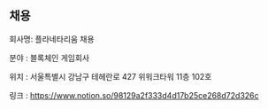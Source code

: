 


## 채용

회사명: 플라네타리움 채용

분야 : 블록체인 게임회사

위치 : 서울특별시 강남구 테헤란로 427 위워크타워 11층 102호

링크 : https://www.notion.so/98129a2f333d4d17b25ce268d72d326c
